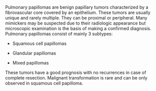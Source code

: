 Pulmonary papillomas are benign papillary tumors characterized by a fibrovascular core covered by an epithelium. These tumors are usually unique and rarely multiple. They can be proximal or peripheral. Many mimickers may be suspected due to their radiologic appearance but microscopic examination is the basis of making a confirmed diagnosis. Pulmonary papillomas consist of mainly 3 subtypes:

- Squamous cell papillomas

- Glandular papillomas

- Mixed papillomas

These tumors have a good prognosis with no recurrences in case of complete resection. Malignant transformation is rare and can be only observed in squamous cell papilloma.